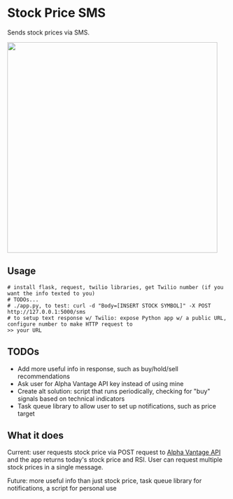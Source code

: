# Stock Price SMS

Sends stock prices via SMS.

<img width=480px src="https://raw.githubusercontent.com/LanceSanity/Stock-Price-SMS/master/screenshot.png" />

Usage
-----
```
# install flask, request, twilio libraries, get Twilio number (if you want the info texted to you)
# TODOs...
# ./app.py, to test: curl -d "Body=[INSERT STOCK SYMBOL]" -X POST http://127.0.0.1:5000/sms
# to setup text response w/ Twilio: expose Python app w/ a public URL, configure number to make HTTP request to 
>> your URL
```

TODOs
-----
* Add more useful info in response, such as buy/hold/sell recommendations
* Ask user for Alpha Vantage API key instead of using mine
* Create alt solution: script that runs periodically, checking for "buy" signals based on technical indicators
* Task queue library to allow user to set up notifications, such as price target

What it does
------

Current: user requests stock price via POST request to [Alpha Vantage API](https://www.alphavantage.co/) and the app returns today's stock price and RSI. User can request multiple stock prices in a single message.

Future: more useful info than just stock price, task queue library for notifications, a script for personal use
